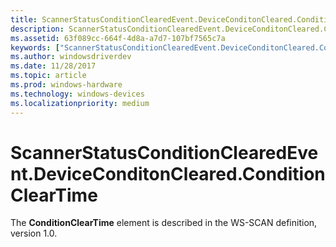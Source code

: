 ```yaml
---
title: ScannerStatusConditionClearedEvent.DeviceConditonCleared.ConditionClearTime
description: ScannerStatusConditionClearedEvent.DeviceConditonCleared.ConditionClearTime
ms.assetid: 63f089cc-664f-4d8a-a7d7-107bf7565c7a
keywords: ["ScannerStatusConditionClearedEvent.DeviceConditonCleared.ConditionClearTime"]
ms.author: windowsdriverdev
ms.date: 11/28/2017
ms.topic: article
ms.prod: windows-hardware
ms.technology: windows-devices
ms.localizationpriority: medium
---
```


# ScannerStatusConditionClearedEvent.DeviceConditonCleared.ConditionClearTime


The **ConditionClearTime** element is described in the WS-SCAN definition, version 1.0.

 

 





